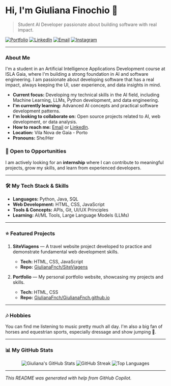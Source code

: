 # Hi, I'm Giuliana Finochio 👋

> Student AI Developer passionate about building software with real impact.

[![Portfolio](https://img.shields.io/badge/website-portfolio-blue)](https://giulianafnch.github.io/) [![LinkedIn](https://img.shields.io/badge/linkedin-connect-0077B5)](https://linkedin.com/in/giuliana-finochio-b8a42a225/) [![Email](https://img.shields.io/badge/email-finochio44%40gmail.com-green)](mailto:finochio44@gmail.com) [![Instagram](https://img.shields.io/badge/instagram-@giulianafnch-purple)](https://instagram.com/giulianafnch/)

---

### About Me

I'm a student in an Artificial Intelligence Applications Development course at ISLA Gaia, where I'm building a strong foundation in AI and software engineering. I am passionate about developing software that has a real impact, always keeping the UI, user experience, and data insights in mind.

- **Current focus:** Developing my technical skills in the AI field, including Machine Learning, LLMs, Python development, and data engineering.
- **I'm currently learning:** Advanced AI concepts and practical software development patterns.
- **I'm looking to collaborate on:** Open source projects related to AI, web development, or data analysis.
- **How to reach me:** [Email](mailto:finochio44@gmail.com) or [LinkedIn](https://linkedin.com/in/giuliana-finochio-b8a42a225/).
- **Location:** Vila Nova de Gaia - Porto
- **Pronouns:** She/Her

### 🚀 Open to Opportunities

I am actively looking for an **internship** where I can contribute to meaningful projects, grow my skills, and learn from experienced developers.

---

### 🛠️ My Tech Stack & Skills

- **Languages:** Python, Java, SQL
- **Web Development:** HTML, CSS, JavaScript
- **Tools & Concepts:** APIs, Git, UI/UX Principles
- **Learning:** AI/ML Tools, Large Language Models (LLMs)

---

### ⭐ Featured Projects

1.  **SiteViagens** — A travel website project developed to practice and demonstrate fundamental web development skills.
    -   **Tech:** HTML, CSS, JavaScript
    -   **Repo:** [GiulianaFnch/SiteViagens](https://github.com/GiulianaFnch/SiteViagens)

2.  **Portfolio** — My personal portfolio website, showcasing my projects and skills.
    -   **Tech:** HTML, CSS
    -   **Repo:** [GiulianaFnch/GiulianaFnch.github.io](https://github.com/GiulianaFnch/GiulianaFnch.github.io)

---

### 🎶 Hobbies

You can find me listening to music pretty much all day. I'm also a big fan of horses and equestrian sports, especially dressage and show jumping 🏇.

[//]: # (<a href="https://open.spotify.com/user/12162411767">
  <img src="https://novatorem.vercel.app/api/spotify" alt="Spotify Now Playing" width="400" />
</a>)

---

### 📊 My GitHub Stats

<p align="center">
  <img src="https://github-readme-stats.vercel.app/api?username=GiulianaFnch&show_icons=true&theme=github_dark" alt="Giuliana's GitHub Stats" />
  <img src="https://github-readme-streak-stats.herokuapp.com/?user=GiulianaFnch&theme=github_dark" alt="GitHub Streak" />
  <img src="https://github-readme-stats.vercel.app/api/top-langs/?username=GiulianaFnch&layout=compact&theme=github_dark" alt="Top Languages" />
</p>

---
*This README was generated with help from GitHub Copilot.*
